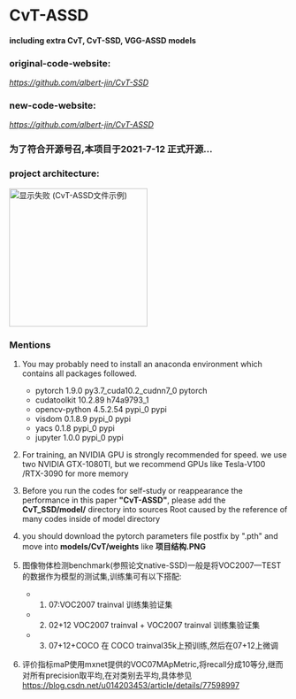 # CvT-ASSD
#### including extra CvT, CvT-SSD, VGG-ASSD models

### original-code-website: 
*https://github.com/albert-jin/CvT-SSD*

### new-code-website: 
*https://github.com/albert-jin/CvT-ASSD*

### 为了符合开源号召,本项目于2021-7-12 正式开源...

### project architecture:
<img src="https://github.com/albert-jin/CvT-ASSD_private/raw/main/introduce/%E9%A1%B9%E7%9B%AE%E7%BB%93%E6%9E%84.PNG" alt="显示失败 (CvT-ASSD文件示例)" width="250px">

### Mentions

1. You may probably need to install an anaconda environment which contains all packages followed.
    - pytorch                   1.9.0           py3.7_cuda10.2_cudnn7_0    pytorch
    - cudatoolkit               10.2.89              h74a9793_1
    - opencv-python             4.5.2.54                 pypi_0    pypi
    - visdom                    0.1.8.9                  pypi_0    pypi
    - yacs                      0.1.8                    pypi_0    pypi
    - jupyter                   1.0.0                    pypi_0    pypi
    

2. For training, an NVIDIA GPU is strongly recommended for speed. we use two NVIDIA GTX-1080TI,
   but we recommend GPUs like Tesla-V100 /RTX-3090 for more memory


3. Before you run the codes for self-study or reappearance the performance in this paper **"CvT-ASSD"**,
please add the **CvT_SSD/model/** directory into sources Root caused by the reference of many codes 
inside of model directory 
   
4. you should download the pytorch parameters file postfix by ".pth" and move into **models/CvT/weights** like **项目结构.PNG**
   
5. 图像物体检测benchmark(参照论文native-SSD)一般是将VOC2007—TEST的数据作为模型的测试集,训练集可有以下搭配:
   - 1. 07:VOC2007 trainval 训练集验证集
   - 2. 02+12 VOC2007 trainval + VOC2007 trainval 训练集验证集
   - 3. 07+12+COCO 在 COCO trainval35k上预训练,然后在07+12上微调
   
6. 评价指标maP使用mxnet提供的VOC07MApMetric,将recall分成10等分,继而对所有precision取平均,在对类别去平均,具体参见 https://blog.csdn.net/u014203453/article/details/77598997
